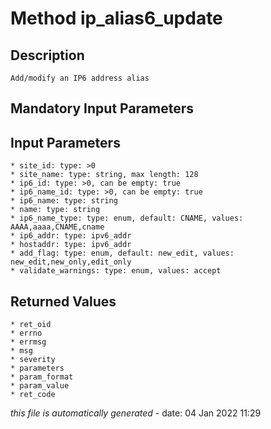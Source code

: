 # Method ip_alias6_update

## Description
	Add/modify an IP6 address alias

## Mandatory Input Parameters

## Input Parameters
	* site_id: type: >0
	* site_name: type: string, max length: 128
	* ip6_id: type: >0, can be empty: true
	* ip6_name_id: type: >0, can be empty: true
	* ip6_name: type: string
	* name: type: string
	* ip6_name_type: type: enum, default: CNAME, values: AAAA,aaaa,CNAME,cname
	* ip6_addr: type: ipv6_addr
	* hostaddr: type: ipv6_addr
	* add_flag: type: enum, default: new_edit, values: new_edit,new_only,edit_only
	* validate_warnings: type: enum, values: accept

## Returned Values
	* ret_oid
	* errno
	* errmsg
	* msg
	* severity
	* parameters
	* param_format
	* param_value
	* ret_code


*this file is automatically generated* - date: 04 Jan 2022 11:29
